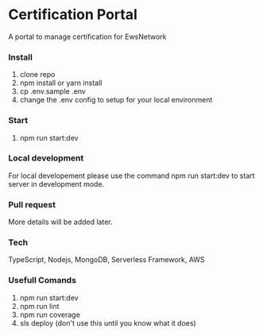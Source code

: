 # Certification Portal

A portal to manage certification for EwsNetwork

### Install 

1. clone repo
2. npm install or yarn install
3. cp .env.sample .env
4. change the .env config to setup for your local environment

### Start

1. npm run start:dev

### Local development

For local developement please use the command npm run start:dev to start server in development mode.

### Pull request

More details will be added later.

### Tech
TypeScript, Nodejs, MongoDB, Serverless Framework, AWS

### Usefull Comands

1. npm run start:dev
2. npm run lint
3. npm run coverage
4. sls deploy (don't use this until you know what it does)
